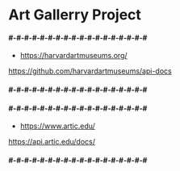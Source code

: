 # Art Gallerry Project

#### #-#-#-#-#-#-#-#-#-#-#-#-#-#-#-#-#-#

- https://harvardartmuseums.org/

https://github.com/harvardartmuseums/api-docs

#### #-#-#-#-#-#-#-#-#-#-#-#-#-#-#-#-#-#

#### #-#-#-#-#-#-#-#-#-#-#-#-#-#-#-#-#-#

- https://www.artic.edu/

https://api.artic.edu/docs/

#### #-#-#-#-#-#-#-#-#-#-#-#-#-#-#-#-#-#
